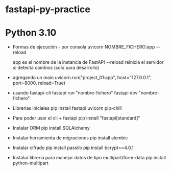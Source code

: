# fastapi-py-practice

# Python 3.10

- Formas de ejecución - por consola
  uvicorn NOMBRE_FICHERO:app --reload

  app es el nombre de la instancia de FastAPI
  --reload reinicia el servidor si detecta cambios (solo para desarrollo)

- agregando un main
  uvicorn.run("project_01:app", host="127.0.0.1", port=8000, reload=True)

- usando fastapi-cli
  fastapi run "nombre-fichero"
  fastapi dev "nombre-fichero"

- Librerias iniciales
  pip install fastapi uvicorn pip-chill

- Para poder usar el cli + fastapi
  pip install "fastapi[standard]"

- Instalar ORM
  pip install SQLAlchemy

- Instalar herramienta de migraciones
  pip install alembic

- Instalar cifrado
  pip install passlib
  pip install bcrypt==4.0.1

- Instalar librería para manejar datos de tipo multipart/form-data
  pip install python-multipart
